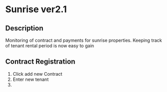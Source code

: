 # Sunrise ver2.1 

## Description
Monitoring of contract and payments for sunrise properties. 
Keeping track of tenant rental period is now easy to gain

## Contract Registration

1. Click add new Contract
2. Enter new tenant 
3.


